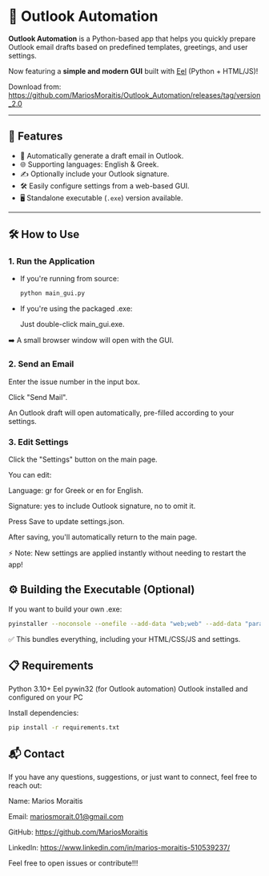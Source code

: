 # 📧 Outlook Automation

**Outlook Automation** is a Python-based app that helps you quickly prepare Outlook email drafts based on predefined templates, greetings, and user settings.

Now featuring a **simple and modern GUI** built with [Eel](https://github.com/ChrisKnott/Eel) (Python + HTML/JS)!

Download from: https://github.com/MariosMoraitis/Outlook_Automation/releases/tag/version_2.0

---

## 🚀 Features

- 📧 Automatically generate a draft email in Outlook.
- 🌐 Supporting languages: English & Greek.
- ✍️ Optionally include your Outlook signature.
- 🛠 Easily configure settings from a web-based GUI.
- 🖥️ Standalone executable (`.exe`) version available.

---

## 🛠 How to Use

### 1. Run the Application

- If you're running from source:
  ```bash
  python main_gui.py
  ```
- If you're using the packaged .exe:

  Just double-click main_gui.exe.

➡️ A small browser window will open with the GUI.

### 2. Send an Email
  Enter the issue number in the input box.

  Click "Send Mail".

  An Outlook draft will open automatically, pre-filled according to your settings.

### 3. Edit Settings
  Click the "Settings" button on the main page.

  You can edit:

  Language: gr for Greek or en for English.

  Signature: yes to include Outlook signature, no to omit it.

  Press Save to update settings.json.

  After saving, you'll automatically return to the main page.

  ⚡ Note:
  New settings are applied instantly without needing to restart the app!

## ⚙️ Building the Executable (Optional)
If you want to build your own .exe:
```bash
pyinstaller --noconsole --onefile --add-data "web;web" --add-data "parameters;parameters" main_gui.py
```
✅ This bundles everything, including your HTML/CSS/JS and settings.

## 📋 Requirements
Python 3.10+
Eel
pywin32 (for Outlook automation)
Outlook installed and configured on your PC

Install dependencies:
```bash
pip install -r requirements.txt
```

## 📬 Contact
If you have any questions, suggestions, or just want to connect, feel free to reach out:

Name: Marios Moraitis

Email: mariosmorait.01@gmail.com

GitHub: https://github.com/MariosMoraitis

LinkedIn: https://www.linkedin.com/in/marios-moraitis-510539237/

Feel free to open issues or contribute!!!
